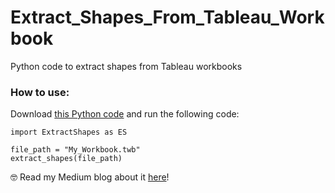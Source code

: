 # Extract_Shapes_From_Tableau_Workbook
Python code to extract shapes from Tableau workbooks

### How to use:
Download [this Python code](https://github.com/vivianamarquez/Extract_Shapes_From_Tableau_Workbook/blob/master/ExtractShapes.py) and run the following code:

```
import ExtractShapes as ES

file_path = "My_Workbook.twb"
extract_shapes(file_path)
```

🤓 Read my Medium blog about it [here](https://medium.com/@vivianamarquez/extracting-shapes-from-a-tableau-public-workbook-using-python-b7590f0f5455)!
